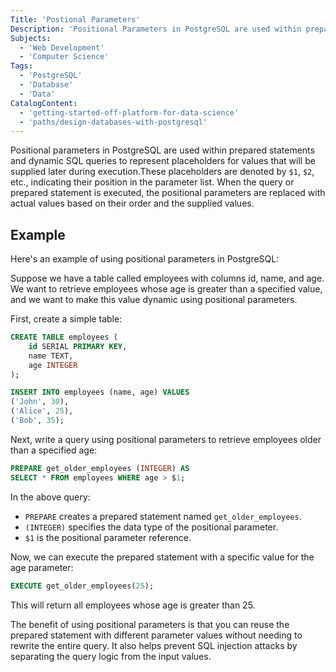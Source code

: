 ```yaml
---
Title: 'Postional Parameters'
Description: 'Positional Parameters in PostgreSQL are used within prepared statements and dynamic SQL queries to represent placeholders for values that will be supplied later during execution.'
Subjects:
  - 'Web Development'
  - 'Computer Science'
Tags:
  - 'PostgreSQL'
  - 'Database'
  - 'Data'
CatalogContent:
  - 'getting-started-off-platform-for-data-science'
  - 'paths/design-databases-with-postgresql'
---
```


Positional parameters in PostgreSQL are used within prepared statements and dynamic SQL queries to represent placeholders for values that will be supplied later during execution.These placeholders are denoted by `$1`, `$2`, etc., indicating their position in the parameter list. When the query or prepared statement is executed, the positional parameters are replaced with actual values based on their order and the supplied values.

## Example

Here's an example of using positional parameters in PostgreSQL:

Suppose we have a table called employees with columns id, name, and age. We want to retrieve employees whose age is greater than a specified value, and we want to make this value dynamic using positional parameters.

First, create a simple table:

```sql
CREATE TABLE employees (
    id SERIAL PRIMARY KEY,
    name TEXT,
    age INTEGER
);

INSERT INTO employees (name, age) VALUES
('John', 30),
('Alice', 25),
('Bob', 35);
```

Next, write a query using positional parameters to retrieve employees older than a specified age:

```sql
PREPARE get_older_employees (INTEGER) AS
SELECT * FROM employees WHERE age > $1;
```

In the above query:

- `PREPARE` creates a prepared statement named `get_older_employees`.
- `(INTEGER)` specifies the data type of the positional parameter.
- `$1` is the positional parameter reference.

Now, we can execute the prepared statement with a specific value for the age parameter:

```sql
EXECUTE get_older_employees(25);

```
This will return all employees whose age is greater than 25.

The benefit of using positional parameters is that you can reuse the prepared statement with different parameter values without needing to rewrite the entire query. It also helps prevent SQL injection attacks by separating the query logic from the input values.